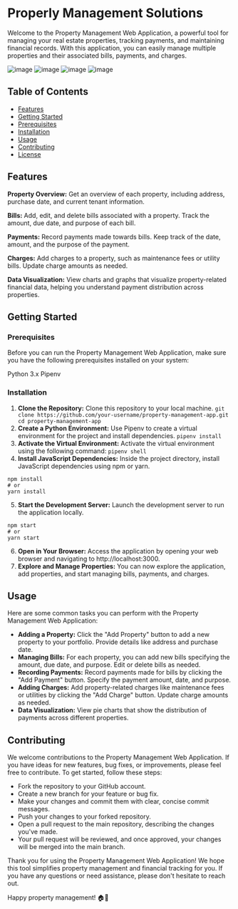 # Properly Management Solutions

Welcome to the Property Management Web Application, a powerful tool for managing your real estate properties, tracking payments, and maintaining financial records. With this application, you can easily manage multiple properties and their associated bills, payments, and charges.

![image](https://github.com/jpreuven/capstone/assets/74999391/23b82633-b9fd-4caf-bb04-31c6411b68fe)
![image](https://github.com/jpreuven/capstone/assets/74999391/aa3d04e4-a1fb-4361-8858-e994fea39289)
![image](https://github.com/jpreuven/capstone/assets/74999391/356e9b2b-bdd0-4f1b-8c1d-7e9df0fbf070)
![image](https://github.com/jpreuven/capstone/assets/74999391/8cc0189d-5782-4514-a502-218a0e4231c3)

## Table of Contents

- [Features](#features)
- [Getting Started](#getting-started)
- [Prerequisites](#prerequisites)
- [Installation](#installation)
- [Usage](#usage)
- [Contributing](#contributing)
- [License](#license)

## Features

**Property Overview:** Get an overview of each property, including address, purchase date, and current tenant information.

**Bills:** Add, edit, and delete bills associated with a property. Track the amount, due date, and purpose of each bill.

**Payments:** Record payments made towards bills. Keep track of the date, amount, and the purpose of the payment.

**Charges:** Add charges to a property, such as maintenance fees or utility bills. Update charge amounts as needed.

**Data Visualization:** View charts and graphs that visualize property-related financial data, helping you understand payment distribution across properties.

## Getting Started

### Prerequisites

Before you can run the Property Management Web Application, make sure you have the following prerequisites installed on your system:

Python 3.x
Pipenv

### Installation

1. **Clone the Repository:** Clone this repository to your local machine.
   `git clone https://github.com/your-username/property-management-app.git
cd property-management-app`
2. **Create a Python Environment:** Use Pipenv to create a virtual environment for the project and install dependencies.
   `pipenv install`
3. **Activate the Virtual Environment:** Activate the virtual environment using the following command:
   `pipenv shell`
4. **Install JavaScript Dependencies:** Inside the project directory, install JavaScript dependencies using npm or yarn.

```
npm install
# or
yarn install
```

5. **Start the Development Server:** Launch the development server to run the application locally.

```
npm start
# or
yarn start
```

6. **Open in Your Browser:** Access the application by opening your web browser and navigating to http://localhost:3000.
7. **Explore and Manage Properties:** You can now explore the application, add properties, and start managing bills, payments, and charges.

## Usage

Here are some common tasks you can perform with the Property Management Web Application:

- **Adding a Property:** Click the "Add Property" button to add a new property to your portfolio. Provide details like address and purchase date.
- **Managing Bills:** For each property, you can add new bills specifying the amount, due date, and purpose. Edit or delete bills as needed.
- **Recording Payments:** Record payments made for bills by clicking the "Add Payment" button. Specify the payment amount, date, and purpose.
- **Adding Charges:** Add property-related charges like maintenance fees or utilities by clicking the "Add Charge" button. Update charge amounts as needed.
- **Data Visualization:** View pie charts that show the distribution of payments across different properties.

## Contributing

We welcome contributions to the Property Management Web Application. If you have ideas for new features, bug fixes, or improvements, please feel free to contribute. To get started, follow these steps:

- Fork the repository to your GitHub account.
- Create a new branch for your feature or bug fix.
- Make your changes and commit them with clear, concise commit messages.
- Push your changes to your forked repository.
- Open a pull request to the main repository, describing the changes you've made.
- Your pull request will be reviewed, and once approved, your changes will be merged into the main branch.

Thank you for using the Property Management Web Application! We hope this tool simplifies property management and financial tracking for you. If you have any questions or need assistance, please don't hesitate to reach out.

Happy property management! 🏠💼
